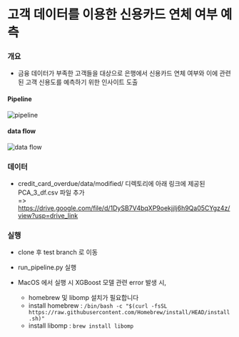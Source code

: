 # 고객 데이터를 이용한 신용카드 연체 여부 예측

### 개요
* 금융 데이터가 부족한 고객들을 대상으로 은행에서 신용카드 연체 여부와 이에 관련된 고객 신용도를 예측하기 위한 인사이트 도출
#### Pipeline
![pipeline](assets/img/model_pipeline.png)
#### data flow
![data flow](assets/img/dataFlow.png)
### 데이터 
* credit_card_overdue/data/modified/ 디렉토리에 아래 링크에 제공된 PCA_3_df.csv 파일 추가<br>
=> https://drive.google.com/file/d/1DySB7V4bqXP9oekjjIj6h9Qa05CYgz4z/view?usp=drive_link

### 실행
* clone 후 test branch 로 이동
* run_pipeline.py 실행

* MacOS 에서 실행 시 XGBoost 모델 관련 error 발생 시,
    * homebrew 및 libomp 설치가 필요합니다
    * install homebrew : 
    ```/bin/bash -c "$(curl -fsSL https://raw.githubusercontent.com/Homebrew/install/HEAD/install.sh)"```
    * install libomp : 
    ```brew install libomp```


